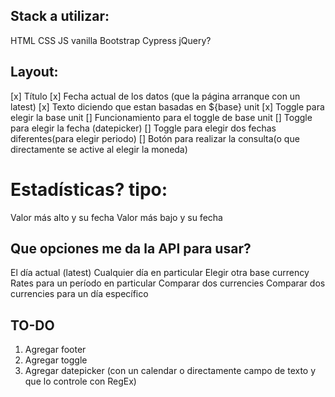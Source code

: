 ## Stack a utilizar:
HTML
CSS
JS vanilla
Bootstrap
Cypress
jQuery?

## Layout:
[x] Título
[x] Fecha actual de los datos (que la página arranque con un latest)
[x] Texto diciendo que estan basadas en ${base} unit
[x] Toggle para elegir la base unit
[] Funcionamiento para el toggle de base unit
[] Toggle para elegir la fecha (datepicker)
[] Toggle para elegir dos fechas diferentes(para elegir periodo)
[] Botón para realizar la consulta(o que directamente se active al elegir la moneda)

# Estadísticas? tipo:
Valor más alto y su fecha
Valor más bajo y su fecha

## Que opciones me da la API para usar?
El día actual (latest)
Cualquier día en particular
Elegir otra base currency
Rates para un período en particular
Comparar dos currencies
Comparar dos currencies para un día específico


## TO-DO
1. Agregar footer
2. Agregar toggle
3. Agregar datepicker (con un calendar o directamente campo de texto y que lo controle con RegEx)